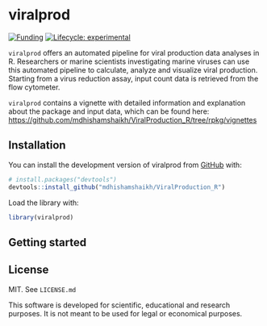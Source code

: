 
<!-- README.md is generated from README.Rmd. Please edit that file -->

# viralprod

<!-- badges: start -->

[![Funding](https://img.shields.io/static/v1?label=powered+by&message=lifewatch.be&labelColor=1a4e8a&color=f15922)](https://lifewatch.be)
[![Lifecycle:
experimental](https://img.shields.io/badge/lifecycle-experimental-orange.svg)](https://lifecycle.r-lib.org/articles/stages.html#experimental)
<!-- badges: end -->

`viralprod` offers an automated pipeline for viral production data
analyses in R. Researchers or marine scientists investigating marine
viruses can use this automated pipeline to calculate, analyze and
visualize viral production. Starting from a virus reduction assay, input
count data is retrieved from the flow cytometer.

`viralprod` contains a vignette with detailed information and
explanation about the package and input data, which can be found here:
<https://github.com/mdhishamshaikh/ViralProduction_R/tree/rpkg/vignettes>

## Installation

You can install the development version of viralprod from
[GitHub](https://github.com/) with:

``` r
# install.packages("devtools")
devtools::install_github("mdhishamshaikh/ViralProduction_R")
```

Load the library with:

``` r
library(viralprod)
```

## Getting started

## License

MIT. See `LICENSE.md`

This software is developed for scientific, educational and research
purposes. It is not meant to be used for legal or economical purposes.
